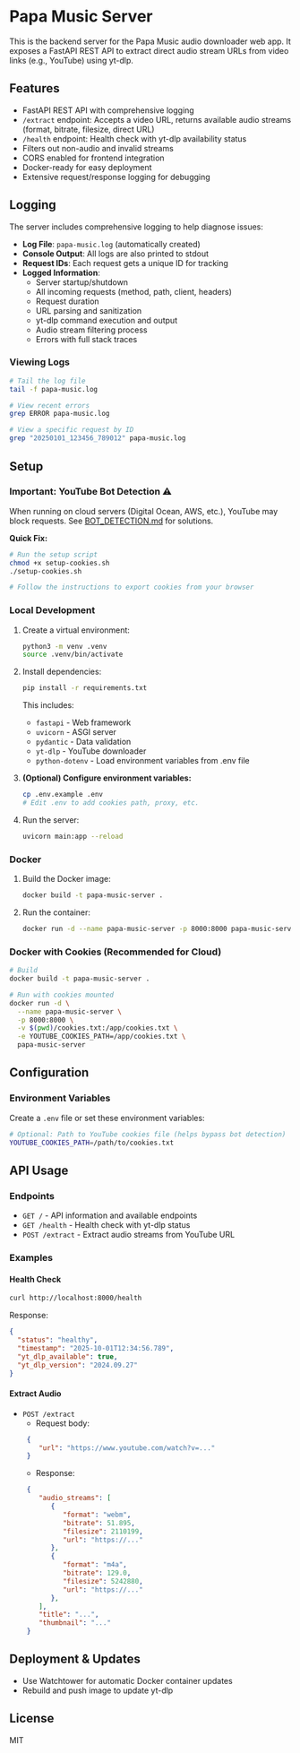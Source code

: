 # Papa Music Server

This is the backend server for the Papa Music audio downloader web app. It exposes a FastAPI REST API to extract direct audio stream URLs from video links (e.g., YouTube) using yt-dlp.

## Features
- FastAPI REST API with comprehensive logging
- `/extract` endpoint: Accepts a video URL, returns available audio streams (format, bitrate, filesize, direct URL)
- `/health` endpoint: Health check with yt-dlp availability status
- Filters out non-audio and invalid streams
- CORS enabled for frontend integration
- Docker-ready for easy deployment
- Extensive request/response logging for debugging

## Logging

The server includes comprehensive logging to help diagnose issues:

- **Log File**: `papa-music.log` (automatically created)
- **Console Output**: All logs are also printed to stdout
- **Request IDs**: Each request gets a unique ID for tracking
- **Logged Information**:
  - Server startup/shutdown
  - All incoming requests (method, path, client, headers)
  - Request duration
  - URL parsing and sanitization
  - yt-dlp command execution and output
  - Audio stream filtering process
  - Errors with full stack traces

### Viewing Logs

```sh
# Tail the log file
tail -f papa-music.log

# View recent errors
grep ERROR papa-music.log

# View a specific request by ID
grep "20250101_123456_789012" papa-music.log
```

## Setup

### Important: YouTube Bot Detection ⚠️

When running on cloud servers (Digital Ocean, AWS, etc.), YouTube may block requests. See [BOT_DETECTION.md](BOT_DETECTION.md) for solutions.

**Quick Fix:**
```sh
# Run the setup script
chmod +x setup-cookies.sh
./setup-cookies.sh

# Follow the instructions to export cookies from your browser
```

### Local Development
1. Create a virtual environment:
   ```sh
   python3 -m venv .venv
   source .venv/bin/activate
   ```
2. Install dependencies:
   ```sh
   pip install -r requirements.txt
   ```
   
   This includes:
   - `fastapi` - Web framework
   - `uvicorn` - ASGI server
   - `pydantic` - Data validation
   - `yt-dlp` - YouTube downloader
   - `python-dotenv` - Load environment variables from .env file
   
3. **(Optional) Configure environment variables:**
   ```sh
   cp .env.example .env
   # Edit .env to add cookies path, proxy, etc.
   ```
4. Run the server:
   ```sh
   uvicorn main:app --reload
   ```

### Docker
1. Build the Docker image:
   ```sh
   docker build -t papa-music-server .
   ```
2. Run the container:
   ```sh
   docker run -d --name papa-music-server -p 8000:8000 papa-music-server
   ```

### Docker with Cookies (Recommended for Cloud)
```sh
# Build
docker build -t papa-music-server .

# Run with cookies mounted
docker run -d \
  --name papa-music-server \
  -p 8000:8000 \
  -v $(pwd)/cookies.txt:/app/cookies.txt \
  -e YOUTUBE_COOKIES_PATH=/app/cookies.txt \
  papa-music-server
```

## Configuration

### Environment Variables

Create a `.env` file or set these environment variables:

```bash
# Optional: Path to YouTube cookies file (helps bypass bot detection)
YOUTUBE_COOKIES_PATH=/path/to/cookies.txt
```

## API Usage

### Endpoints

- `GET /` - API information and available endpoints
- `GET /health` - Health check with yt-dlp status
- `POST /extract` - Extract audio streams from YouTube URL

### Examples

#### Health Check
```sh
curl http://localhost:8000/health
```

Response:
```json
{
  "status": "healthy",
  "timestamp": "2025-10-01T12:34:56.789",
  "yt_dlp_available": true,
  "yt_dlp_version": "2024.09.27"
}
```

#### Extract Audio
- `POST /extract`
  - Request body: 
  ```json
   {
      "url": "https://www.youtube.com/watch?v=..." 
   }
  ```
  - Response: 
  ```json
   {
      "audio_streams": [
         {
            "format": "webm",
            "bitrate": 51.895,
            "filesize": 2110199,
            "url": "https://..."
         },
         {
            "format": "m4a",
            "bitrate": 129.0,
            "filesize": 5242880,
            "url": "https://..."
         },
      ], 
      "title": "...", 
      "thumbnail": "..." 
   }
  ```

## Deployment & Updates
- Use Watchtower for automatic Docker container updates
- Rebuild and push image to update yt-dlp

## License
MIT
